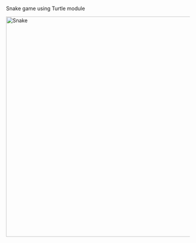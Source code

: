 Snake game using Turtle module

<img width="603" alt="Snake" src="https://user-images.githubusercontent.com/80412098/123832755-87df3100-d8ba-11eb-8fdb-8f075dbb3c6a.png">
